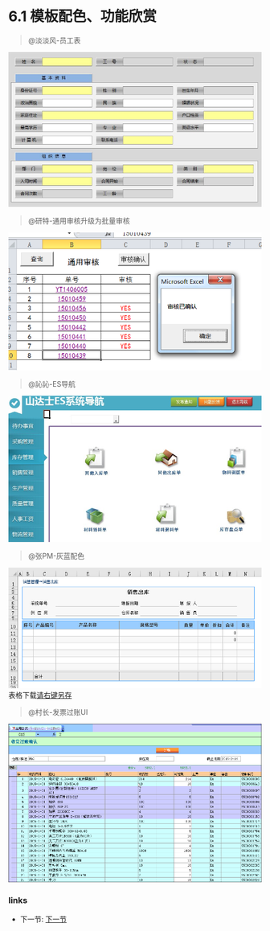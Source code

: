 # 6.1 模板配色、功能欣赏

> @淡淡风-员工表
  
![](../images/6.1.1.jpg)

> @研特-通用审核升级为批量审核
  
![](../images/6.1.2.png)

> @訫訫-ES导航
  
![](../images/6.1.3.jpg)

> @张PM-灰蓝配色
  
![](../images/6.1.4.jpg)  
表格下载[请右键另存](../src/6.1.5.xls)
	
> @村长-发票过账UI

![](../images/6.1.5.gif)

### links
  * 下一节: [下一节](<06.2.md>)

